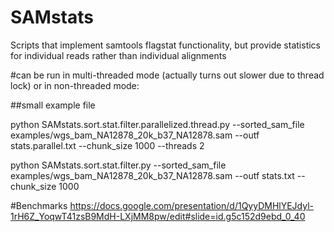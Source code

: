 # SAMstats

Scripts that implement samtools flagstat functionality, but provide statistics for individual reads rather than individual alignments

#can be run in multi-threaded mode (actually turns out slower due to thread lock) or in non-threaded mode:

##small example file


python SAMstats.sort.stat.filter.parallelized.thread.py --sorted_sam_file examples/wgs_bam_NA12878_20k_b37_NA12878.sam --outf stats.parallel.txt --chunk_size 1000  --threads 2


python SAMstats.sort.stat.filter.py --sorted_sam_file examples/wgs_bam_NA12878_20k_b37_NA12878.sam --outf stats.txt --chunk_size 1000 


#Benchmarks 
https://docs.google.com/presentation/d/1QyyDMHlYEJdyl-1rH6Z_YoqwT41zsB9MdH-LXjMM8pw/edit#slide=id.g5c152d9ebd_0_40
